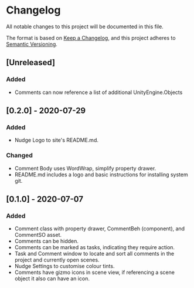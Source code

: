 # Changelog
All notable changes to this project will be documented in this file.

The format is based on [Keep a Changelog](https://keepachangelog.com/en/1.0.0/),
and this project adheres to [Semantic Versioning](https://semver.org/spec/v2.0.0.html).

## [Unreleased]
### Added
 - Comments can now reference a list of additional UnityEngine.Objects


## [0.2.0] - 2020-07-29
### Added
 - Nudge Logo to site's README.md.

### Changed
 - Comment Body uses WordWrap, simplify property drawer.
 - README.md includes a logo and basic instructions for installing system git.

## [0.1.0] - 2020-07-07
### Added
- Comment class with property drawer, CommentBeh (component), and CommentSO asset.
- Comments can be hidden.
- Comments can be marked as tasks, indicating they require action.
- Task and Comment window to locate and sort all comments in the project and currently open scenes.
- Nudge Settings to customise colour tints.
- Comments have gizmo icons in scene view, if referencing a scene object it also can have an icon.
